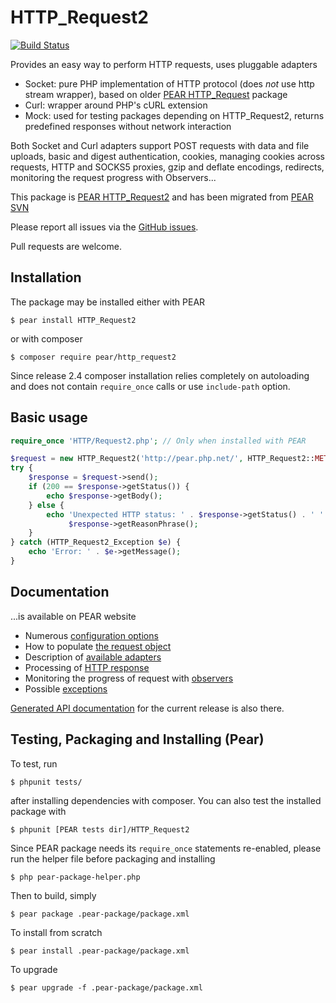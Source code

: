 
# HTTP_Request2

[![Build Status](https://github.com/pear/HTTP_Request2/actions/workflows/continuous-integration.yml/badge.svg?branch=trunk)](https://github.com/pear/HTTP_Request2/actions?query=branch%3Atrunk+workflow%3A%22Continuous+Integration%22)

Provides an easy way to perform HTTP requests, uses pluggable adapters

* Socket: pure PHP implementation of HTTP protocol (does *not* use http stream wrapper), based on older [PEAR HTTP_Request] package
* Curl: wrapper around PHP's cURL extension
* Mock: used for testing packages depending on HTTP_Request2, returns predefined responses without network interaction

Both Socket and Curl adapters support POST requests with data and file uploads, basic and digest
authentication, cookies, managing cookies across requests, HTTP and SOCKS5 proxies, gzip and
deflate encodings, redirects, monitoring the request progress with Observers...

This package is [PEAR HTTP_Request2] and has been migrated from [PEAR SVN]

Please report all issues via the [GitHub issues].

Pull requests are welcome.

[PEAR HTTP_Request]: https://pear.php.net/package/HTTP_Request/
[PEAR HTTP_Request2]: https://pear.php.net/package/HTTP_Request2/
[PEAR SVN]: https://svn.php.net/repository/pear/packages/HTTP_Request2
[GitHub issues]: https://github.com/pear/HTTP_Request2/issues

## Installation

The package may be installed either with PEAR

    $ pear install HTTP_Request2

or with composer

    $ composer require pear/http_request2

Since release 2.4 composer installation relies completely on autoloading and does not contain `require_once` calls or 
use `include-path` option.

## Basic usage

```PHP
require_once 'HTTP/Request2.php'; // Only when installed with PEAR

$request = new HTTP_Request2('http://pear.php.net/', HTTP_Request2::METHOD_GET);
try {
    $response = $request->send();
    if (200 == $response->getStatus()) {
        echo $response->getBody();
    } else {
        echo 'Unexpected HTTP status: ' . $response->getStatus() . ' ' .
             $response->getReasonPhrase();
    }
} catch (HTTP_Request2_Exception $e) {
    echo 'Error: ' . $e->getMessage();
}
```

## Documentation

...is available on PEAR website

 * Numerous [configuration options](https://pear.php.net/manual/en/package.http.http-request2.config.php)
 * How to populate [the request object](https://pear.php.net/manual/en/package.http.http-request2.request.php)
 * Description of [available adapters](https://pear.php.net/manual/en/package.http.http-request2.adapters.php)
 * Processing of [HTTP response](https://pear.php.net/manual/en/package.http.http-request2.response.php)
 * Monitoring the progress of request with [observers](https://pear.php.net/manual/en/package.http.http-request2.observers.php)
 * Possible [exceptions](https://pear.php.net/manual/en/package.http.http-request2.exceptions.php)

[Generated API documentation](https://pear.php.net/package/HTTP_Request2/docs/latest/) for the current release is also there.

## Testing, Packaging and Installing (Pear)

To test, run

    $ phpunit tests/

after installing dependencies with composer. You can also test the installed package with

    $ phpunit [PEAR tests dir]/HTTP_Request2

Since PEAR package needs its `require_once` statements re-enabled, please run the helper file before packaging and
installing

    $ php pear-package-helper.php

Then to build, simply

    $ pear package .pear-package/package.xml

To install from scratch

    $ pear install .pear-package/package.xml

To upgrade

    $ pear upgrade -f .pear-package/package.xml
